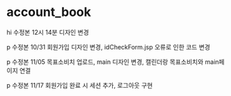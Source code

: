 # account_book
 
hi
수정본 12시 14분 디자인 변경

p
수정본 10/31 회원가입 디자인 변경, idCheckForm.jsp 오류로 인한 코드 변경

p
수정본 11/05 목표소비치 업로드, main 디자인 변경, 캘린더랑 목표소비치와 main페이지 연결

p
수정본 11/17 회원가입 완료 시 세션 추가, 로그아웃 구현
